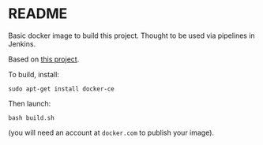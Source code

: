 # README

Basic docker image to build this project. Thought to be used via pipelines in Jenkins.

Based on [this project](https://github.com/mauriciojost/docker-mauriciojost-scala).


To build, install:

```
sudo apt-get install docker-ce
```

Then launch:

```
bash build.sh
```

(you will need an account at `docker.com` to publish your image).
